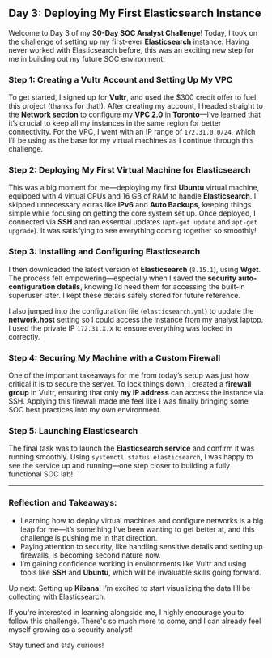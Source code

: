 ## Day 3: Deploying My First Elasticsearch Instance

Welcome to Day 3 of my **30-Day SOC Analyst Challenge**! Today, I took on the challenge of setting up my first-ever **Elasticsearch** instance. Having never worked with Elasticsearch before, this was an exciting new step for me in building out my future SOC environment.

### Step 1: Creating a Vultr Account and Setting Up My VPC

To get started, I signed up for **Vultr**, and used the $300 credit offer to fuel this project (thanks for that!). After creating my account, I headed straight to the **Network section** to configure my **VPC 2.0** in **Toronto**—I’ve learned that it’s crucial to keep all my instances in the same region for better connectivity. For the VPC, I went with an IP range of `172.31.0.0/24`, which I’ll be using as the base for my virtual machines as I continue through this challenge.

### Step 2: Deploying My First Virtual Machine for Elasticsearch

This was a big moment for me—deploying my first **Ubuntu** virtual machine, equipped with 4 virtual CPUs and 16 GB of RAM to handle **Elasticsearch**. I skipped unnecessary extras like **IPv6** and **Auto Backups**, keeping things simple while focusing on getting the core system set up. Once deployed, I connected via **SSH** and ran essential updates (`apt-get update` and `apt-get upgrade`). It was satisfying to see everything coming together so smoothly!

### Step 3: Installing and Configuring Elasticsearch

I then downloaded the latest version of **Elasticsearch** (`8.15.1`), using **Wget**. The process felt empowering—especially when I saved the **security auto-configuration details**, knowing I’d need them for accessing the built-in superuser later. I kept these details safely stored for future reference.

I also jumped into the configuration file (`elasticsearch.yml`) to update the **network.host** setting so I could access the instance from my analyst laptop. I used the private IP `172.31.X.X` to ensure everything was locked in correctly.

### Step 4: Securing My Machine with a Custom Firewall

One of the important takeaways for me from today’s setup was just how critical it is to secure the server. To lock things down, I created a **firewall group** in Vultr, ensuring that only **my IP address** can access the instance via SSH. Applying this firewall made me feel like I was finally bringing some SOC best practices into my own environment.

### Step 5: Launching Elasticsearch

The final task was to launch the **Elasticsearch service** and confirm it was running smoothly. Using `systemctl status elasticsearch`, I was happy to see the service up and running—one step closer to building a fully functional SOC lab!

---

### Reflection and Takeaways:

- Learning how to deploy virtual machines and configure networks is a big leap for me—it’s something I’ve been wanting to get better at, and this challenge is pushing me in that direction.
- Paying attention to security, like handling sensitive details and setting up firewalls, is becoming second nature now.
- I’m gaining confidence working in environments like Vultr and using tools like **SSH** and **Ubuntu**, which will be invaluable skills going forward.

Up next: Setting up **Kibana**! I’m excited to start visualizing the data I’ll be collecting with Elasticsearch.

If you're interested in learning alongside me, I highly encourage you to follow this challenge. There's so much more to come, and I can already feel myself growing as a security analyst!

Stay tuned and stay curious!




